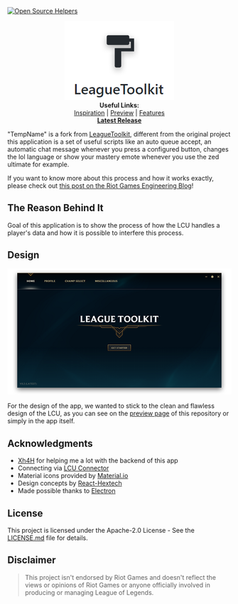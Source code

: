 [![Open Source Helpers](https://www.codetriage.com/4dams/leaguetoolkit/badges/users.svg)](https://www.codetriage.com/4dams/leaguetoolkit)
<p align="center">
  <img src="https://github.com/4dams/LeagueToolkit/blob/master/LeagueToolkit/images/logo.png"><br>
  <b>Useful Links:</b><br>
  <a href="https://engineering.riotgames.com/news/architecture-league-client-update">Inspiration</a> |
  <a href="https://github.com/4dams/LeagueToolkit/wiki/Previews">Preview</a> |
  <a href="https://github.com/4dams/LeagueToolkit/wiki/Features">Features</a>
  <br>
  <a href="https://github.com/4dams/LeagueToolkit/releases" style="text-decoration: underline;"><b>Latest Release</b></a>
  <br>
</p>

"TempName" is a fork from [LeagueToolkit](https://github.com/4dams/LeagueToolkit), different from the original project this application is a set of useful scripts like an auto queue accept, an automatic chat message whenever you press a configured button, changes the lol language or show your mastery emote whenever you use the zed ultimate for example.

If you want to know more about this process and how it works exactly, please check out [this post on the Riot Games Engineering Blog](https://engineering.riotgames.com/news/architecture-league-client-update)!

## The Reason Behind It

Goal of this application is to show the process of how the LCU handles a player's data and how it is possible to interfere this process.

## Design

![Preview](https://github.com/4dams/LeagueToolkit/blob/master/LeagueToolkit/images/previews/1.png)

For the design of the app, we wanted to stick to the clean and flawless design of the LCU, as you can see on the [preview page](https://github.com/4dams/LeagueToolkit/wiki/Previews) of this repository or simply in the app itself.

## Acknowledgments

* [Xh4H](https://github.com/Xh4H) for helping me a lot with the backend of this app
* Connecting via [LCU Connector](https://www.npmjs.com/package/lcu-connector)
* Material icons provided by [Material.io](https://material.io/icons/)
* Design concepts by [React-Hextech](https://github.com/LeagueDevelopers/react-hextech)
* Made possible thanks to [Electron](https://electronjs.org/)

## License

This project is licensed under the Apache-2.0 License - See the [LICENSE.md](LICENSE.md) file for details.

## Disclaimer

> This project isn't endorsed by Riot Games and doesn't reflect the views or opinions of Riot Games or anyone officially involved in producing or managing League of Legends.
